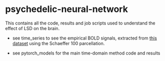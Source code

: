 # psychedelic-neural-network
This contains all the code, results and job scripts used to understand the effect of LSD on the brain.


- see time_series to see the empirical BOLD signals, extracted from [this dataset](https://openneuro.org/datasets/ds003059/versions/1.0.0) using the Schaeffer 100 parcellation.

- see pytorch_models for the main time-domain method code and results
